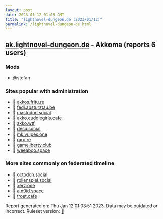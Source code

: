 ```yaml
---
layout: post
date: 2023-01-12 01:03 GMT
title: "lightnovel-dungeon.de (2023/01/12)"
permalink: /lightnovel-dungeon-de.html
---
```



## [ak.lightnovel-dungeon.de](https://ak.lightnovel-dungeon.de) - Akkoma (reports 6 users)

### Mods
 * @stefan

### Sites popular with administration

* 🐘 [akkos.fritu.re](/akkos-fritu-re.html)
* 🐘 [fedi.absturztau.be](/fedi-absturztau-be.html)
* 🐘 [mastodon.social](/mastodon-social.html)
* 🐘 [akko.cuddlegirls.cafe](/akko-cuddlegirls-cafe.html)
* 🐘 [akko.wtf](/akko-wtf.html)
* 🐘 [desu.social](/desu-social.html)
* 🐘 [mk.vulpes.one](/mk-vulpes-one.html)
* 🐘 [raru.re](/raru-re.html)
* 🐘 [gameliberty.club](/gameliberty-club.html)
* 🐘 [weeaboo.space](/weeaboo-space.html)

### More sites commonly on federated timeline

* 🐘 [octodon.social](/octodon-social.html)
* 🐘 [rollenspiel.social](/rollenspiel-social.html)
* 🐘 [xerz.one](/xerz-one.html)
* 🐘 [a.n0id.space](/a-n0id-space.html)
* 🐘 [troet.cafe](/troet-cafe.html)

Report generated on: Thu Jan 12 01:03:51 2023. Data may be outdated or incorrect.
Ruleset version: [🧁](/version-cupcake)
